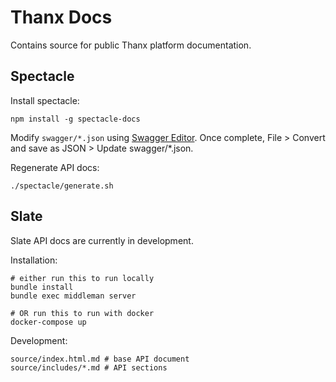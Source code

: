 # Thanx Docs

Contains source for public Thanx platform documentation.

## Spectacle

Install spectacle:

```
npm install -g spectacle-docs
```

Modify `swagger/*.json` using [Swagger Editor](https://editor.swagger.io/). Once
complete, File > Convert and save as JSON > Update swagger/*.json.

Regenerate API docs:

```
./spectacle/generate.sh
```

## Slate

Slate API docs are currently in development.

Installation:

```
# either run this to run locally
bundle install
bundle exec middleman server

# OR run this to run with docker
docker-compose up
```

Development:

```
source/index.html.md # base API document
source/includes/*.md # API sections
```
